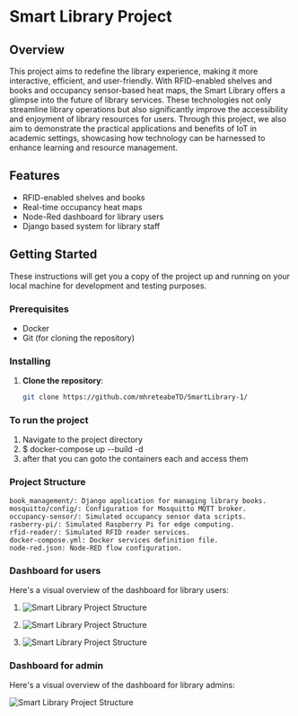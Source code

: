 # Smart Library Project

## Overview

This project aims to redefine the library experience, making it more interactive, efficient, and
user-friendly. With RFID-enabled shelves and books and occupancy sensor-based heat maps,
the Smart Library offers a glimpse into the future of library services. These technologies not
only streamline library operations but also significantly improve the accessibility and enjoyment
of library resources for users. Through this project, we also aim to demonstrate the practical
applications and benefits of IoT in academic settings, showcasing how technology can be
harnessed to enhance learning and resource management.

## Features

- RFID-enabled shelves and books
- Real-time occupancy heat maps
- Node-Red dashboard for library users
- Django based system for library staff

## Getting Started

These instructions will get you a copy of the project up and running on your local machine for development and testing purposes.

### Prerequisites

- Docker
- Git (for cloning the repository)

### Installing

1. **Clone the repository**:
   ```sh
   git clone https://github.com/mhreteabeTD/SmartLibrary-1/

### To run the project 
1. Navigate to the project directory
2. $ docker-compose up --build -d
3. after that you can goto the containers each and access them

### Project Structure

    book_management/: Django application for managing library books.
    mosquitto/config/: Configuration for Mosquitto MQTT broker.
    occupancy-sensor/: Simulated occupancy sensor data scripts.
    rasberry-pi/: Simulated Raspberry Pi for edge computing.
    rfid-reader/: Simulated RFID reader services.
    docker-compose.yml: Docker services definition file.
    node-red.json: Node-RED flow configuration.
    
### Dashboard for users
Here's a visual overview of the dashboard for library users:
1. ![Smart Library Project Structure](real_time_dashbaord.png)

2. ![Smart Library Project Structure](seat_occupancy_form.png)

3. ![Smart Library Project Structure](admin_dashboard.png)


### Dashboard for admin
Here's a visual overview of the dashboard for library admins:

![Smart Library Project Structure](admin_dashboard.png)

